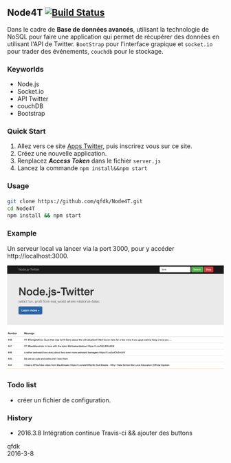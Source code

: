 ## Node4T [![Build Status](https://travis-ci.org/qfdk/Node4T.svg?branch=master)](https://travis-ci.org/qfdk/Node4T)

Dans le cadre de **Base de données avancés**, utilisant la technologie de NoSQL pour faire une application qui permet de récupérer des données en utilisant l'API de Twitter.  `BootStrap` pour l'interface grapique et `socket.io` pour trader des événements, `couchdb` pour le stockage.

### Keyworlds
- Node.js
- Socket.io
- API Twitter
- couchDB
- Bootstrap

### Quick Start

1. Allez vers ce site [Apps Twitter](https://apps.twitter.com), puis inscrirez vous sur ce site.
2. Créez une nouvelle application.
3. Renplacez ***Access Token*** dans le fichier `server.js`
4. Lancez la commande `npm install&&npm start`

### Usage

```bash
git clone https://github.com/qfdk/Node4T.git
cd Node4T
npm install && npm start
```

### Example

Un serveur local va lancer via la port 3000,
pour y accéder http://localhost:3000.

![](./img/Snip20160308_2.png)

### Todo list
* créer un fichier de configuration.

### History
- 2016.3.8 Intégration continue Travis-ci && ajouter des buttons



qfdk<br/>
2016-3-8

